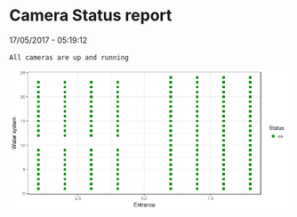 Camera Status report
================
17/05/2017 - 05:19:12

    All cameras are up and running

![](camreport_files/figure-markdown_github/unnamed-chunk-2-1.png)
